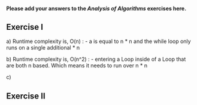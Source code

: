 #### Please add your answers to the ***Analysis of  Algorithms*** exercises here.

## Exercise I

a) Runtime complexity is, O(n) :
    - a is equal to n * n and the while loop only runs on a single additional * n

b) Runtime complexity is, O(n^2) :
    - entering a Loop inside of a Loop that are both n based. Which means it needs to run over n * n

c) 

## Exercise II


